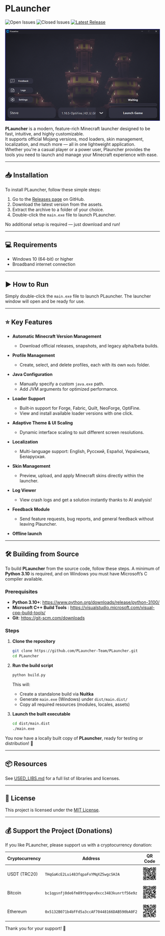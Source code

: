 # PLauncher
![Open Issues](https://img.shields.io/github/issues-raw/PLauncher-Team/PLauncher) 
![Closed Issues](https://img.shields.io/github/issues-closed-raw/PLauncher-Team/PLauncher) 
[![Latest Release](https://img.shields.io/github/v/release/PLauncher-Team/PLauncher)](https://github.com/PLauncher-Team/PLauncher/releases)

<div align="center">
  <img src="PLauncher.png" width="600">
</div>

**PLauncher** is a modern, feature-rich Minecraft launcher designed to be fast, intuitive, and highly customizable.  
It supports official Mojang versions, mod loaders, skin management, localization, and much more — all in one lightweight application.  
Whether you're a casual player or a power user, Plauncher provides the tools you need to launch and manage your Minecraft experience with ease.

---

## 📥 Installation

To install PLauncher, follow these simple steps:

1. Go to the [Releases page](https://github.com/PLauncher-Team/PLauncher/releases) on GitHub.  
2. Download the latest version from the assets.  
3. Extract the archive to a folder of your choice.  
4. Double-click the `main.exe` file to launch PLauncher.

No additional setup is required — just download and run!

---

## 💻 Requirements

- Windows 10 (64-bit) or higher  
- Broadband internet connection

---

## ▶️ How to Run

Simply double-click the `main.exe` file to launch PLauncher. The launcher window will open and be ready for use.

---

## ⭐ Key Features

- **Automatic Minecraft Version Management**
  - Download official releases, snapshots, and legacy alpha/beta builds.

- **Profile Management**
  - Create, select, and delete profiles, each with its own `mods` folder.

- **Java Configuration**
  - Manually specify a custom `java.exe` path.
  - Add JVM arguments for optimized performance.

- **Loader Support**
  - Built‑in support for Forge, Fabric, Quilt, NeoForge, OptiFine.
  - View and install available loader versions with one click.

- **Adaptive Theme & UI Scaling**
  - Dynamic interface scaling to suit different screen resolutions.

- **Localization**
  - Multi-language support: English, Русский, Español, Українська, Беларуская.

- **Skin Management**
  - Preview, upload, and apply Minecraft skins directly within the launcher.

- **Log Viewer**
  - View crash logs and get a solution instantly thanks to AI analysis!

- **Feedback Module**
  - Send feature requests, bug reports, and general feedback without leaving Plauncher.

- **Offline launch**

---

## 🛠 Building from Source

To build **PLauncher** from the source code, follow these steps. A minimum of **Python 3.10** is required, and on Windows you must have Microsoft’s C compiler available.

### Prerequisites

- **Python 3.10+**: https://www.python.org/downloads/release/python-3100/  
- **Microsoft C++ Build Tools** :  https://visualstudio.microsoft.com/visual-cpp-build-tools/  
- **Git**: https://git-scm.com/downloads

### Steps

1. **Clone the repository**  
   ```bash
   git clone https://github.com/PLauncher-Team/PLauncher.git
   cd PLauncher
   ```

2. **Run the build script**  
   ```bash
   python build.py
   ```

   This will:
   - Create a standalone build via **Nuitka**  
   - Generate `main.exe` (Windows) under `dist/main.dist/`  
   - Copy all required resources (modules, locales, assets)

3. **Launch the built executable**  
   ```bash
   cd dist/main.dist
   ./main.exe
   ```

You now have a locally built copy of **PLauncher**, ready for testing or distribution! 🙌

---

## 📦 Resources

See [USED_LIBS.md](USED_LIBS.md) for a full list of libraries and licenses.

---

## 📄 License

This project is licensed under the [MIT License](LICENSE).

---

## 💰 Support the Project (Donations)

If you like PLauncher, please support us with a cryptocurrency donation:

| Cryptocurrency | Address                                    | QR Code                 |
|----------------|--------------------------------------------|-------------------------|
| USDT (TRC20)   | `THqGaKcE2Lui483fqpaFxYMqXZ5wgcSHJA`      | <img src="qr/qr_usdt.png" width="100" alt="QR USDT"/> |
| Bitcoin        | `bc1qgsnfj0de6fm89thpqev0xcc3483kunrtf56e9z` | <img src="qr/qr_btc.png" width="100" alt="QR BTC"/>   |
| Ethereum       | `0x5132B071b4bFFd5a3ccAF70448166DAB590bA0F2` | <img src="qr/qr_eth.png" width="100" alt="QR ETH"/>   |

Thank you for your support! 🙏
